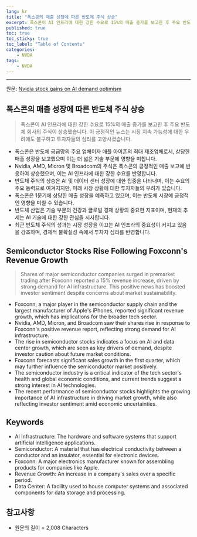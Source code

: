 ```yaml
---
lang: kr
title: "폭스콘의 매출 성장에 따른 반도체 주식 상승"
excerpt: 폭스콘이 AI 인프라에 대한 강한 수요로 15%의 매출 증가를 보고한 후 주요 반도체 회사의 주식이 상승했습니다. 이 긍정적인 뉴스는 시장 지속 가능성에 대한 우려에도 불구하고 투자자들의 심리를 고양시켰습니다.
published: true
toc: true
toc_sticky: true
toc_label: "Table of Contents"
categories:
    - NVDA
tags:
    - NVDA
---
```


---

  원문: [Nvidia stock gains on AI demand optimism](https://www.investing.com/news/stock-market-news/nvidia-stock-gains-on-ai-demand-optimism-93CH-3797751)

## 폭스콘의 매출 성장에 따른 반도체 주식 상승

> 폭스콘이 AI 인프라에 대한 강한 수요로 15%의 매출 증가를 보고한 후 주요 반도체 회사의 주식이 상승했습니다. 이 긍정적인 뉴스는 시장 지속 가능성에 대한 우려에도 불구하고 투자자들의 심리를 고양시켰습니다.


- 폭스콘은 반도체 공급망의 주요 업체이자 애플 아이폰의 최대 제조업체로서, 상당한 매출 성장을 보고했으며 이는 더 넓은 기술 부문에 영향을 미칩니다.
- Nvidia, AMD, Micron 및 Broadcom의 주식은 폭스콘의 긍정적인 매출 보고에 반응하여 상승했으며, 이는 AI 인프라에 대한 강한 수요를 반영합니다.
- 반도체 주식의 상승은 AI 및 데이터 센터 성장에 대한 집중을 나타내며, 이는 수요의 주요 동력으로 여겨지지만, 미래 시장 상황에 대한 투자자들의 우려가 있습니다.
- 폭스콘은 1분기에 상당한 매출 성장을 예측하고 있으며, 이는 반도체 시장에 긍정적인 영향을 미칠 수 있습니다.
- 반도체 산업은 기술 부문의 건강과 글로벌 경제 상황의 중요한 지표이며, 현재의 추세는 AI 기술에 대한 강한 관심을 시사합니다.
- 최근 반도체 주식의 성과는 시장 성장을 이끄는 AI 인프라의 중요성이 커지고 있음을 강조하며, 경제적 불확실성 속에서 투자자 심리를 반영합니다.

## Semiconductor Stocks Rise Following Foxconn's Revenue Growth

> Shares of major semiconductor companies surged in premarket trading after Foxconn reported a 15% revenue increase, driven by strong demand for AI infrastructure. This positive news has boosted investor sentiment despite concerns about market sustainability.


- Foxconn, a major player in the semiconductor supply chain and the largest manufacturer of Apple's iPhones, reported significant revenue growth, which has implications for the broader tech sector.
- Nvidia, AMD, Micron, and Broadcom saw their shares rise in response to Foxconn's positive revenue report, reflecting strong demand for AI infrastructure.
- The rise in semiconductor stocks indicates a focus on AI and data center growth, which are seen as key drivers of demand, despite investor caution about future market conditions.
- Foxconn forecasts significant sales growth in the first quarter, which may further influence the semiconductor market positively.
- The semiconductor industry is a critical indicator of the tech sector's health and global economic conditions, and current trends suggest a strong interest in AI technologies.
- The recent performance of semiconductor stocks highlights the growing importance of AI infrastructure in driving market growth, while also reflecting investor sentiment amid economic uncertainties.

## Keywords

- AI Infrastructure: The hardware and software systems that support artificial intelligence applications.
- Semiconductor: A material that has electrical conductivity between a conductor and an insulator, essential for electronic devices.
- Foxconn: A major electronics manufacturer known for assembling products for companies like Apple.
- Revenue Growth: An increase in a company's sales over a specific period.
- Data Center: A facility used to house computer systems and associated components for data storage and processing.

## 참고사항

- 원문의 길이 = 2,008 Characters

